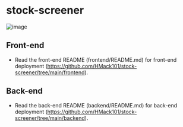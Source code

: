 # stock-screener

![image](https://github.com/user-attachments/assets/b9ee7d65-fafb-4b60-98b9-310ec0b9e12a)

## Front-end
- Read the front-end README (frontend/README.md) for front-end deployment (https://github.com/HMack101/stock-screener/tree/main/frontend).

## Back-end 
- Read the back-end README (backend/README.md) for back-end deployment (https://github.com/HMack101/stock-screener/tree/main/backend).



